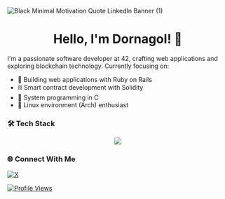 ![Black Minimal Motivation Quote LinkedIn Banner (1)](https://github.com/user-attachments/assets/a6b98c54-a724-490b-929a-1da77aca87d1)
<h1 align="center">Hello, I'm Dornagol! 👋</h1>

I'm a passionate software developer at 42, crafting web applications and exploring blockchain technology. Currently focusing on:

- 💎 Building web applications with Ruby on Rails
- ⛓️ Smart contract development with Solidity
- 🎯 System programming in C
- 🐧 Linux environment (Arch) enthusiast

### 🛠️ Tech Stack
<p align="center">
  <a href="https://skillicons.dev">
    <img src="https://skillicons.dev/icons?i=git,solidity,linux,arch,ruby,c,neovim,html,css" />
  </a>
</p>

### 🌐 Connect With Me
[![X](https://img.shields.io/badge/X-black.svg?logo=X&logoColor=white)](https://x.com/Dornagol)

[![Profile Views](https://visitcount.itsvg.in/api?id=Dornagol&icon=4&color=6)](https://visitcount.itsvg.in)
